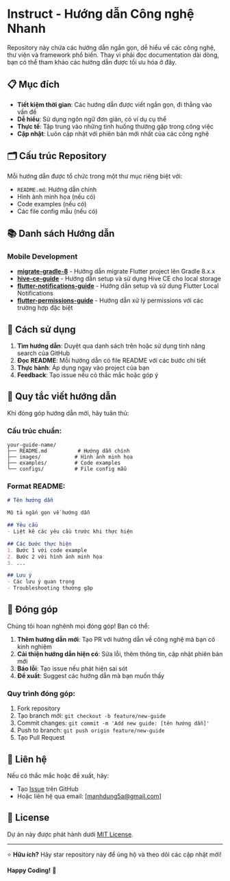 # Instruct - Hướng dẫn Công nghệ Nhanh

Repository này chứa các hướng dẫn ngắn gọn, dễ hiểu về các công nghệ, thư viện và framework phổ biến. Thay vì phải đọc documentation dài dòng, bạn có thể tham khảo các hướng dẫn được tối ưu hóa ở đây.

## 📋 Mục đích

- **Tiết kiệm thời gian**: Các hướng dẫn được viết ngắn gọn, đi thẳng vào vấn đề
- **Dễ hiểu**: Sử dụng ngôn ngữ đơn giản, có ví dụ cụ thể
- **Thực tế**: Tập trung vào những tình huống thường gặp trong công việc
- **Cập nhật**: Luôn cập nhật với phiên bản mới nhất của các công nghệ

## 🗂️ Cấu trúc Repository

Mỗi hướng dẫn được tổ chức trong một thư mục riêng biệt với:
- `README.md`: Hướng dẫn chính
- Hình ảnh minh họa (nếu có)
- Code examples (nếu có)
- Các file config mẫu (nếu có)

## 📚 Danh sách Hướng dẫn

### Mobile Development
- [**migrate-gradle-8**](./migrate-gradle-8/) - Hướng dẫn migrate Flutter project lên Gradle 8.x.x
- [**hive-ce-guide**](./hive-ce-guide/) - Hướng dẫn setup và sử dụng Hive CE cho local storage
- [**flutter-notifications-guide**](./flutter-notifications-guide/) - Hướng dẫn setup và sử dụng Flutter Local Notifications
- [**flutter-permissions-guide**](./flutter-permissions-guide/) - Hướng dẫn xử lý permissions với các trường hợp đặc biệt


## 🚀 Cách sử dụng

1. **Tìm hướng dẫn**: Duyệt qua danh sách trên hoặc sử dụng tính năng search của GitHub
2. **Đọc README**: Mỗi hướng dẫn có file README với các bước chi tiết
3. **Thực hành**: Áp dụng ngay vào project của bạn
4. **Feedback**: Tạo issue nếu có thắc mắc hoặc góp ý

## 🔧 Quy tắc viết hướng dẫn

Khi đóng góp hướng dẫn mới, hãy tuân thủ:

### Cấu trúc chuẩn:
```
your-guide-name/
├── README.md          # Hướng dẫn chính
├── images/           # Hình ảnh minh họa
├── examples/         # Code examples
└── configs/          # File config mẫu
```

### Format README:
```markdown
# Tên hướng dẫn

Mô tả ngắn gọn về hướng dẫn

## Yêu cầu
- Liệt kê các yêu cầu trước khi thực hiện

## Các bước thực hiện
1. Bước 1 với code example
2. Bước 2 với hình ảnh minh họa
3. ...

## Lưu ý
- Các lưu ý quan trọng
- Troubleshooting thường gặp
```

## 🤝 Đóng góp

Chúng tôi hoan nghênh mọi đóng góp! Bạn có thể:

1. **Thêm hướng dẫn mới**: Tạo PR với hướng dẫn về công nghệ mà bạn có kinh nghiệm
2. **Cải thiện hướng dẫn hiện có**: Sửa lỗi, thêm thông tin, cập nhật phiên bản mới
3. **Báo lỗi**: Tạo issue nếu phát hiện sai sót
4. **Đề xuất**: Suggest các hướng dẫn mà bạn muốn thấy

### Quy trình đóng góp:
1. Fork repository
2. Tạo branch mới: `git checkout -b feature/new-guide`
3. Commit changes: `git commit -m 'Add new guide: [tên hướng dẫn]'`
4. Push to branch: `git push origin feature/new-guide`
5. Tạo Pull Request

## 📧 Liên hệ

Nếu có thắc mắc hoặc đề xuất, hãy:
- Tạo [Issue](../../issues) trên GitHub
- Hoặc liên hệ qua email: [manhdung5a@gmail.com]

## 📄 License

Dự án này được phát hành dưới [MIT License](LICENSE).

---

⭐ **Hữu ích?** Hãy star repository này để ủng hộ và theo dõi các cập nhật mới!

**Happy Coding!** 🚀
